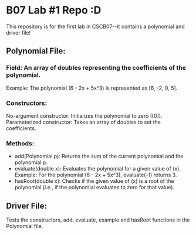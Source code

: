# B07 Lab #1 Repo :D
This repository is for the first lab in CSCB07--it contains a polynomial and driver file! 

## Polynomial File: 

### Field: An array of doubles representing the coefficients of the polynomial.
Example: The polynomial (6 - 2x + 5x^3) is represented as [6, -2, 0, 5].

### Constructors:
No-argument constructor: Initializes the polynomial to zero ([0]).
Parameterized constructor: Takes an array of doubles to set the coefficients.

### Methods:
- add(Polynomial p): Returns the sum of the current polynomial and the polynomial p.
- evaluate(double x): Evaluates the polynomial for a given value of (x). Example: For the polynomial (6 - 2x + 5x^3), evaluate(-1) returns 3.
- hasRoot(double x): Checks if the given value of (x) is a root of the polynomial (i.e., if the polynomial evaluates to zero for that value).

## Driver File: 
Tests the constructors, add, evaluate, example and hasRoot functions in the Polynomial file. 
